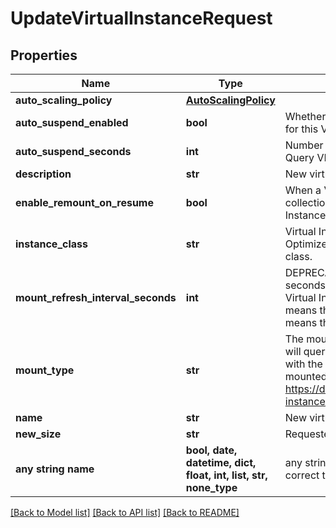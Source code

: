 # UpdateVirtualInstanceRequest


## Properties
Name | Type | Description | Notes
------------ | ------------- | ------------- | -------------
**auto_scaling_policy** | [**AutoScalingPolicy**](AutoScalingPolicy.md) |  | [optional] 
**auto_suspend_enabled** | **bool** | Whether Query VI auto-suspend should be enabled for this Virtual Instance. | [optional] 
**auto_suspend_seconds** | **int** | Number of seconds without queries after which the Query VI is suspended | [optional] 
**description** | **str** | New virtual instance description. | [optional] 
**enable_remount_on_resume** | **bool** | When a Virtual Instance is resumed, it will remount all collections that were mounted when the Virtual Instance was suspended. | [optional] 
**instance_class** | **str** | Virtual Instance Class. Use &#x60;MO_IL&#x60; for Memory Optimized and &#x60;GP_IL&#x60; for General Purpose instance class. | [optional] 
**mount_refresh_interval_seconds** | **int** | DEPRECATED. Use &#x60;mount_type&#x60; instead. Number of seconds between data refreshes for mounts on this Virtual Instance. The only valid values are 0 and null. 0 means the data will be refreshed continuously and null means the data will never refresh. | [optional] 
**mount_type** | **str** | The mount type of collections that this Virtual Instance will query. Live mounted collections stay up-to-date with the underlying collection in real-time. Static mounted collections do not stay up-to-date. See https://docs.rockset.com/documentation/docs/virtual-instances#virtual-instance-configuration | [optional] 
**name** | **str** | New virtual instance name. | [optional] 
**new_size** | **str** | Requested virtual instance size. | [optional] 
**any string name** | **bool, date, datetime, dict, float, int, list, str, none_type** | any string name can be used but the value must be the correct type | [optional]

[[Back to Model list]](../README.md#documentation-for-models) [[Back to API list]](../README.md#documentation-for-api-endpoints) [[Back to README]](../README.md)



